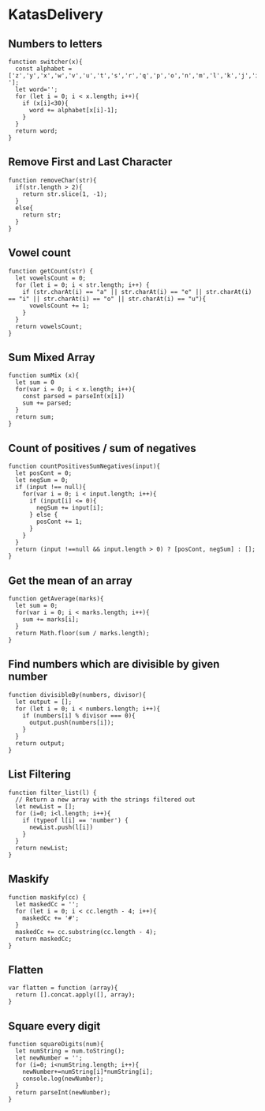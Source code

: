 # KatasDelivery

## Numbers to letters

```
function switcher(x){
  const alphabet = ['z','y','x','w','v','u','t','s','r','q','p','o','n','m','l','k','j','i','h','g','f','e','d','c','b','a','!','?',' '];
  let word='';
  for (let i = 0; i < x.length; i++){
    if (x[i]<30){
      word += alphabet[x[i]-1];
    }
  }
  return word;
}
```

## Remove First and Last Character

```
function removeChar(str){
  if(str.length > 2){
    return str.slice(1, -1);
  }
  else{
    return str;
  }
}
```

## Vowel count

```
function getCount(str) {
  let vowelsCount = 0;
  for (let i = 0; i < str.length; i++) {
    if (str.charAt(i) == "a" || str.charAt(i) == "e" || str.charAt(i) == "i" || str.charAt(i) == "o" || str.charAt(i) == "u"){
      vowelsCount += 1;
    }
  }
  return vowelsCount;
}
```

## Sum Mixed Array

```
function sumMix (x){
  let sum = 0
  for(var i = 0; i < x.length; i++){
    const parsed = parseInt(x[i])
    sum += parsed;
  }
  return sum;
}
```

## Count of positives / sum of negatives

```
function countPositivesSumNegatives(input){
  let posCont = 0;
  let negSum = 0;
  if (input !== null){
    for(var i = 0; i < input.length; i++){
      if (input[i] <= 0){
        negSum += input[i];
      } else {
        posCont += 1;
      }
    }
  }
  return (input !==null && input.length > 0) ? [posCont, negSum] : [];
}
```

## Get the mean of an array

```
function getAverage(marks){
  let sum = 0;
  for(var i = 0; i < marks.length; i++){
    sum += marks[i];
  }
  return Math.floor(sum / marks.length);
}
```

## Find numbers which are divisible by given number

```
function divisibleBy(numbers, divisor){
  let output = [];
  for (let i = 0; i < numbers.length; i++){
    if (numbers[i] % divisor === 0){
      output.push(numbers[i]);
    }
  }
  return output;
}
```

## List Filtering

```
function filter_list(l) {
  // Return a new array with the strings filtered out
  let newList = [];
  for (i=0; i<l.length; i++){
    if (typeof l[i] == 'number') {
      newList.push(l[i])
    } 
  }
  return newList;
}
```

## Maskify

```
function maskify(cc) { 
  let maskedCc = '';
  for (let i = 0; i < cc.length - 4; i++){
    maskedCc += '#';
  } 
  maskedCc += cc.substring(cc.length - 4);
  return maskedCc;
}
```

## Flatten

```
var flatten = function (array){
  return [].concat.apply([], array);
}
```

## Square every digit

```
function squareDigits(num){
  let numString = num.toString();
  let newNumber = '';
  for (i=0; i<numString.length; i++){
    newNumber+=numString[i]*numString[i];
    console.log(newNumber);
  }
  return parseInt(newNumber);
}
```
